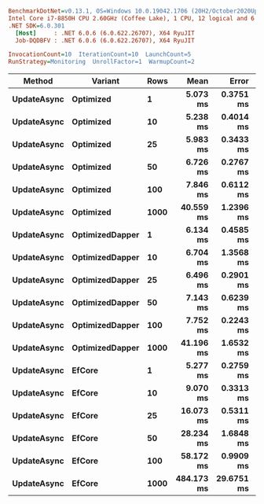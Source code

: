``` ini

BenchmarkDotNet=v0.13.1, OS=Windows 10.0.19042.1706 (20H2/October2020Update)
Intel Core i7-8850H CPU 2.60GHz (Coffee Lake), 1 CPU, 12 logical and 6 physical cores
.NET SDK=6.0.301
  [Host]     : .NET 6.0.6 (6.0.622.26707), X64 RyuJIT
  Job-DQDBFV : .NET 6.0.6 (6.0.622.26707), X64 RyuJIT

InvocationCount=10  IterationCount=10  LaunchCount=5  
RunStrategy=Monitoring  UnrollFactor=1  WarmupCount=2  

```
|      Method |         Variant | Rows |       Mean |      Error |     StdDev |     Median |        Min |        Max |
|------------ |---------------- |----- |-----------:|-----------:|-----------:|-----------:|-----------:|-----------:|
| **UpdateAsync** |       **Optimized** |    **1** |   **5.073 ms** |  **0.3751 ms** |  **0.7578 ms** |   **4.839 ms** |   **4.161 ms** |   **7.968 ms** |
| **UpdateAsync** |       **Optimized** |   **10** |   **5.238 ms** |  **0.4014 ms** |  **0.8109 ms** |   **4.956 ms** |   **4.488 ms** |   **8.743 ms** |
| **UpdateAsync** |       **Optimized** |   **25** |   **5.983 ms** |  **0.3433 ms** |  **0.6935 ms** |   **5.792 ms** |   **5.114 ms** |   **8.109 ms** |
| **UpdateAsync** |       **Optimized** |   **50** |   **6.726 ms** |  **0.2767 ms** |  **0.5589 ms** |   **6.647 ms** |   **5.767 ms** |   **8.793 ms** |
| **UpdateAsync** |       **Optimized** |  **100** |   **7.846 ms** |  **0.6112 ms** |  **1.2347 ms** |   **7.500 ms** |   **6.623 ms** |  **14.458 ms** |
| **UpdateAsync** |       **Optimized** | **1000** |  **40.559 ms** |  **1.2396 ms** |  **2.5041 ms** |  **40.334 ms** |  **35.929 ms** |  **46.748 ms** |
| **UpdateAsync** | **OptimizedDapper** |    **1** |   **6.134 ms** |  **0.4585 ms** |  **0.9263 ms** |   **5.859 ms** |   **5.100 ms** |  **10.133 ms** |
| **UpdateAsync** | **OptimizedDapper** |   **10** |   **6.704 ms** |  **1.3568 ms** |  **2.7409 ms** |   **6.033 ms** |   **5.207 ms** |  **23.227 ms** |
| **UpdateAsync** | **OptimizedDapper** |   **25** |   **6.496 ms** |  **0.2901 ms** |  **0.5861 ms** |   **6.431 ms** |   **5.598 ms** |   **8.331 ms** |
| **UpdateAsync** | **OptimizedDapper** |   **50** |   **7.143 ms** |  **0.6239 ms** |  **1.2603 ms** |   **6.810 ms** |   **5.994 ms** |  **13.017 ms** |
| **UpdateAsync** | **OptimizedDapper** |  **100** |   **7.752 ms** |  **0.2243 ms** |  **0.4531 ms** |   **7.686 ms** |   **7.107 ms** |   **9.819 ms** |
| **UpdateAsync** | **OptimizedDapper** | **1000** |  **41.196 ms** |  **1.6532 ms** |  **3.3395 ms** |  **41.010 ms** |  **35.804 ms** |  **51.266 ms** |
| **UpdateAsync** |          **EfCore** |    **1** |   **5.277 ms** |  **0.2759 ms** |  **0.5573 ms** |   **5.087 ms** |   **4.663 ms** |   **7.539 ms** |
| **UpdateAsync** |          **EfCore** |   **10** |   **9.070 ms** |  **0.3313 ms** |  **0.6692 ms** |   **8.951 ms** |   **8.350 ms** |  **12.079 ms** |
| **UpdateAsync** |          **EfCore** |   **25** |  **16.073 ms** |  **0.5311 ms** |  **1.0729 ms** |  **15.957 ms** |  **14.274 ms** |  **19.305 ms** |
| **UpdateAsync** |          **EfCore** |   **50** |  **28.234 ms** |  **1.6848 ms** |  **3.4033 ms** |  **26.788 ms** |  **23.056 ms** |  **38.503 ms** |
| **UpdateAsync** |          **EfCore** |  **100** |  **58.172 ms** |  **0.9909 ms** |  **2.0016 ms** |  **57.809 ms** |  **54.494 ms** |  **64.035 ms** |
| **UpdateAsync** |          **EfCore** | **1000** | **484.173 ms** | **29.6751 ms** | **59.9451 ms** | **520.561 ms** | **401.661 ms** | **584.747 ms** |
